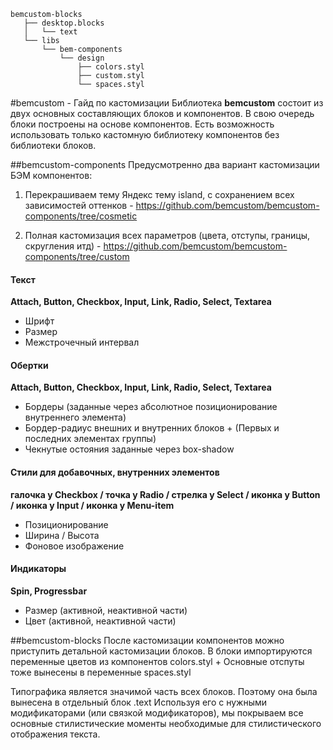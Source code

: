 ```
bemcustom-blocks
   ├── desktop.blocks
   │   └── text 
   └── libs
       └── bem-components
           └── design 
               ├── colors.styl
               ├── custom.styl
               └── spaces.styl 
```

#bemcustom - Гайд по кастомизации
Библиотека **bemcustom** состоит из двух основных составляющих блоков и компонентов. В свою очередь блоки построены на основе компонентов. Есть возможность использовать только кастомную библиотеку компонентов без библиотеки блоков. 

##bemcustom-components
Предусмотренно два вариант кастомизации БЭМ компонентов:

1. Перекрашиваем тему Яндекс тему island, с сохранением всех зависимостей оттенков - https://github.com/bemcustom/bemcustom-components/tree/cosmetic

2. Полная кастомизация всех параметров (цвета, отступы, границы, скругления итд) - https://github.com/bemcustom/bemcustom-components/tree/custom

#### Текст
**Attach, Button, Checkbox, Input, Link, Radio, Select, Textarea**

* Шрифт
* Размер
* Межстрочечный интервал


#### Обертки
**Attach, Button, Checkbox, Input, Link, Radio, Select, Textarea**
* Бордеры (заданные через абсолютное позиционирование внутреннего элемента)
* Бордер-радиус внешних и внутренних блоков + (Первых и последних элементах группы)
* Чекнутые остояния заданные через box-shadow


#### Стили для добавочных, внутренних элементов 
**галочка у Checkbox / точка у Radio / стрелка у Select / иконка у Button / иконка у Input / иконка у Menu-item**
	
* Позиционирование
* Ширина / Высота
* Фоновое изображение

	
#### Индикаторы
**Spin, Progressbar**

* Размер (активной, неактивной части)
* Цвет (активной, неактивной части)


##bemcustom-blocks
После кастомизации компонентов можно приступить детальной кастомизации блоков. В блоки импортируются переменные цветов из компонентов colors.styl + Основные отспуты тоже вынесены в переменные spaces.styl 

Типографика является значимой часть всех блоков. Поэтому она была вынесена в отдельный блок .text Используя его с нужными модификаторами (или связкой модификаторов), мы покрываем все основные стилистические моменты необходимые для стилистического отображения текста.

